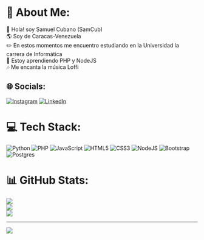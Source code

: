 # 💫 About Me:
👋 Hola! soy Samuel Cubano (SamCub)<br>🌎 Soy de Caracas-Venezuela<br>✏️ En estos momentos me encuentro estudiando en la Universidad la carrera de Informática<br>🌱 Estoy aprendiendo PHP y NodeJS<br>🎶 Me encanta la música Loffi<br>


## 🌐 Socials:
[![Instagram](https://img.shields.io/badge/Instagram-%23E4405F.svg?logo=Instagram&logoColor=white)](https://instagram.com/samuelcubano) [![LinkedIn](https://img.shields.io/badge/LinkedIn-%230077B5.svg?logo=linkedin&logoColor=white)](https://linkedin.com/in/samuel-cubano-0b520b288) 

# 💻 Tech Stack:
![Python](https://img.shields.io/badge/python-3670A0?style=for-the-badge&logo=python&logoColor=ffdd54) ![PHP](https://img.shields.io/badge/php-%23777BB4.svg?style=for-the-badge&logo=php&logoColor=white) ![JavaScript](https://img.shields.io/badge/javascript-%23323330.svg?style=for-the-badge&logo=javascript&logoColor=%23F7DF1E) ![HTML5](https://img.shields.io/badge/html5-%23E34F26.svg?style=for-the-badge&logo=html5&logoColor=white) ![CSS3](https://img.shields.io/badge/css3-%231572B6.svg?style=for-the-badge&logo=css3&logoColor=white) ![NodeJS](https://img.shields.io/badge/node.js-6DA55F?style=for-the-badge&logo=node.js&logoColor=white) ![Bootstrap](https://img.shields.io/badge/bootstrap-%238511FA.svg?style=for-the-badge&logo=bootstrap&logoColor=white) ![Postgres](https://img.shields.io/badge/postgres-%23316192.svg?style=for-the-badge&logo=postgresql&logoColor=white)
# 📊 GitHub Stats:
![](https://github-readme-stats.vercel.app/api?username=samuelcubano&theme=dark&hide_border=false&include_all_commits=false&count_private=false)<br/>
![](https://github-readme-streak-stats.herokuapp.com/?user=samuelcubano&theme=dark&hide_border=false)<br/>
![](https://github-readme-stats.vercel.app/api/top-langs/?username=samuelcubano&theme=dark&hide_border=false&include_all_commits=false&count_private=false&layout=compact)

---
[![](https://visitcount.itsvg.in/api?id=samuelcubano&icon=0&color=0)](https://visitcount.itsvg.in)
